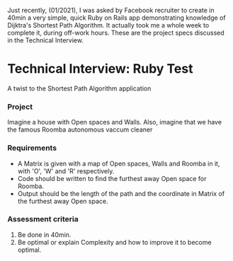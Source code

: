 Just recently, (01/2021), I was asked by Facebook recruiter to create in 40min a very simple, quick Ruby on Rails app demonstrating knowledge of Dijktra's Shortest Path Algorithm. It actually took me a whole week to complete it, during off-work hours. These are the project specs discussed in the Technical Interview.

# Technical Interview: Ruby Test #
A twist to the Shortest Path Algorithm application 
 
### Project ###
 
Imagine a house with Open spaces and Walls. Also, imagine that we have the famous Roomba autonomous vaccum cleaner
 
### Requirements ###
 
- A Matrix is given with a map of Open spaces, Walls and Roomba in it, with 'O', 'W' and 'R' respectively.
- Code should be written to find the furthest away Open space for Roomba.
- Output should be the length of the path and the coordinate in Matrix of the furthest away Open space.
 
### Assessment criteria ###
 
1. Be done in 40min. 
2. Be optimal or explain Complexity and how to improve it to become optimal.
```